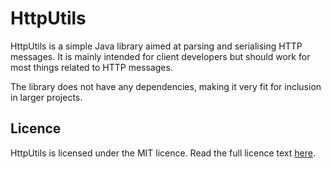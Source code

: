 # HttpUtils

HttpUtils is a simple Java library aimed at parsing and serialising HTTP messages.
It is mainly intended for client developers but should work for most things related to HTTP messages.

The library does not have any dependencies, making it very fit for inclusion in larger projects.

## Licence

HttpUtils is licensed under the MIT licence. 
Read the full licence text [here](./LICENCE).